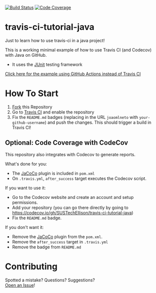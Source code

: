 [![Build Status](https://app.travis-ci.com/joaomlneto/travis-ci-tutorial-java.svg?branch=master)](https://app.travis-ci.com/your-github-username/travis-ci-tutorial-java)
[![Code Coverage](https://codecov.io/github/joaomlneto/travis-ci-tutorial-java/coverage.svg)](https://codecov.io/gh/your-github-username/travis-ci-tutorial-java)

# travis-ci-tutorial-java
Just to learn how to use travis-ci in a java project!

This is a working minimal example of how to use Travis CI (and Codecov) with Java on GitHub.

- It uses the [JUnit](https://junit.org) testing framework

[Click here for the example using GitHub Actions instead of Travis CI](https://github.com/SUSTechEllison/github-ci-tutorial-java)

# How To Start

1. [Fork](https://github.com/SUSTechEllison/travis-ci-tutorial-java/fork) this Repository
2. Go to [Travis CI](http://travis-ci.com) and enable the repository
3. Fix the `README.md` badges (replacing in the URL `joaomlneto` with `your-github-username`) and push the changes. This should trigger a build in Travis CI!

## Optional: Code Coverage with CodeCov

This repository also integrates with Codecov to generate reports.

What's done for you:
- The [JaCoCo](https://www.jacoco.org) plugin is included in `pom.xml`
- On `.travis.yml`, `after_success` target executes the Codecov script.

If you want to use it:
- Go to the Codecov website and create an account and setup permissions.
- Add your repository (you can go there directly by going to https://codecov.io/gh/SUSTechEllison/travis-ci-tutorial-java)
- Fix the `README.md` badge.

If you don't want it:
- Remove the [JaCoCo](https://www.jacoco.org) plugin from the `pom.xml`.
- Remove the `after_success` target in `.travis.yml`
- Remove the badge from `README.md`

# Contributing

Spotted a mistake? Questions? Suggestions?  
[Open an Issue](https://github.com/joaomlneto/travis-ci-tutorial-java/issues/new)!
